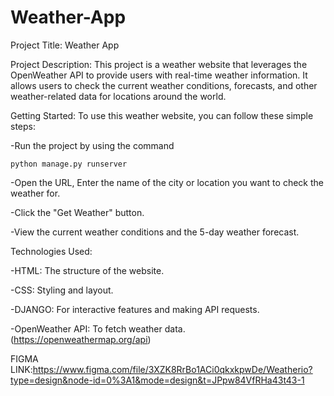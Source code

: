 # Weather-App

Project Title: Weather App

Project Description: This project is a weather website that leverages the OpenWeather API to provide users with real-time weather information. It allows users to check the current weather conditions, forecasts, and other weather-related data for locations around the world. 

Getting Started:
To use this weather website, you can follow these simple steps:

-Run the project by using the command 
			 
	python manage.py runserver
-Open the URL, Enter the name of the city or location you want to check the weather for.

-Click the "Get Weather" button.

-View the current weather conditions and the 5-day weather forecast.

Technologies Used:

-HTML: The structure of the website.

-CSS: Styling and layout.

-DJANGO: For interactive features and making API requests.

-OpenWeather API: To fetch weather data. (https://openweathermap.org/api)

FIGMA LINK:https://www.figma.com/file/3XZK8RrBo1ACi0qkxkpwDe/Weatherio?type=design&node-id=0%3A1&mode=design&t=JPpw84VfRHa43t43-1

